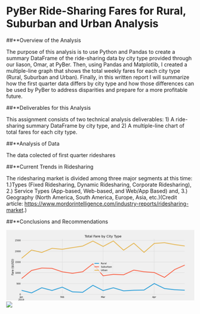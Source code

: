 # PyBer Ride-Sharing Fares for Rural, Suburban and Urban Analysis


##**Overview of the Analysis

The purpose of this analysis is to use Python and Pandas to create a summary DataFrame of the ride-sharing data by city type provided through our liason, Omar, at PyBer. Then, using Pandas and Matplotlib, I created a multiple-line graph that shows the total weekly fares for each city type (Rural, Suburban and Urban). Finally, in this written report I will summarize how the first quarter data differs by city type and how those differences can be used by PyBer to address disparities and prepare for a more profitable future.


##**Deliverables for this Analysis
 
 This assignment consists of two technical analysis deliverables: 
    1) A ride-sharing summary DataFrame by city type, and 
    2) A multiple-line chart of total fares for each city type.
    
    
 ##**Analysis of Data
 
 The data colected of first quarter rideshares 
 
 ##**Current Trends in Ridesharing
 
 The ridesharing market is divided among three major segments at this time: 1.)Types (Fixed Ridesharing, Dynamic Ridesharing, Corporate Ridesharing), 2.) Service Types (App-based, Web-based, and Web/App Based) and, 3.) Geography (North America, South America, Europe, Asia, etc.)(Credit article: https://www.mordorintelligence.com/industry-reports/ridesharing-market.)  
 
 
 ##**Conclusions and Recommendations
 
 




<img src="analysis/Pyber_fare_summary.png" width="1000">


<img src="analysis/first_Q-summary.png" width="500">



